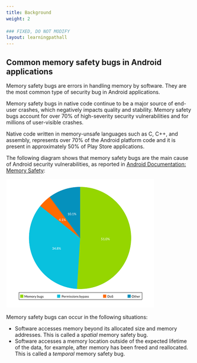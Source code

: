 ```yaml
---
title: Background
weight: 2

### FIXED, DO NOT MODIFY
layout: learningpathall
---
```


## Common memory safety bugs in Android applications 

Memory safety bugs are errors in handling memory by software. They are the most common type of security bug in Android applications.

Memory safety bugs in native code continue to be a major source of end-user crashes, which negatively impacts quality and stability. Memory safety bugs account for over 70% of high-severity security vulnerabilities and for millions of user-visible crashes.

Native code written in memory-unsafe languages such as C, C++, and assembly, represents over 70% of the Android platform code and it is present in approximately 50% of Play Store applications.

The following diagram shows that memory safety bugs are the main cause of Android security vulnerabilities, as reported in [Android Documentation: Memory Safety](https://source.android.com/docs/security/test/memory-safety):

![alt-text-2](pictures/01_images_android_memory_bugs.png "Android security vulnerabilities.")

 Memory safety bugs can occur in the following situations:

* Software accesses memory beyond its allocated size and memory addresses. This is called a *spatial* memory safety bug.
* Software accesses a memory location outside of the expected lifetime of the data, for example, after memory has been freed and reallocated. This is called a *temporal* memory safety bug.


